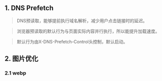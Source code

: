 ## 1. DNS Prefetch
> DNS预读取，能够提前执行域名解析，减少用户点击链接时的延迟。

> 浏览器预读取的默认行为与页面实际内容并行执行，所以能提升加载速度。

> 默认行为由X-DNS-Prefetch-Control头控制，默认启动。

## 2. 图片优化
### 2.1 webp
